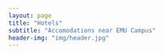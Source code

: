 ```yaml
---
layout: page
title: "Hotels"
subtitle: "Accomodations near EMU Campus"
header-img: "img/header.jpg"
---
```

